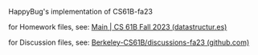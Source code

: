 HappyBug's implementation of CS61B-fa23

for Homework files, see: [Main | CS 61B Fall 2023 (datastructur.es)](https://fa23.datastructur.es/)

for Discussion files, see: [Berkeley-CS61B/discussions-fa23 (github.com)](https://github.com/Berkeley-CS61B/discussions-fa23)